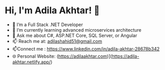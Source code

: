# Hi, I'm Adila Akhtar! 👋
- 🔭 I’m a Full Stack .NET Developer
- 🌱 I’m currently learning advanced microservices architecture
- 💬 Ask me about C#, ASP.NET Core, SQL Server, or Angular
- 📫 Reach me at: [adilashahid51@gmail.com](mailto:adilashahid51@gmail.com)
- 📫Connect me :  https://www.linkedin.com/in/adila-akhtar-28678b342
- 🌐 Personal Website: (https://adilaakhtar.com)](https://adila-akhtar.netlify.app/)

